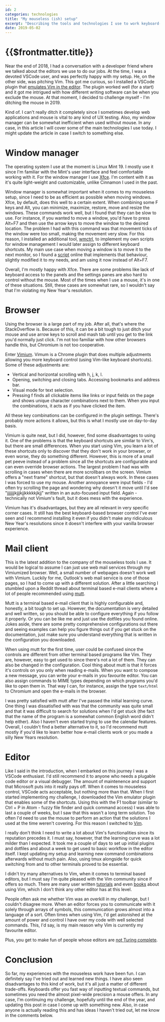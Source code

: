 ```yaml
---
id: 2
categories: technologies
title: "My mouseless (ish) setup"
excerpt: "Describing the tools and technologies I use to work keyboard-only"
date: 2019-05-02
---
```


# {{$frontmatter.title}}

Near the end of 2018, I had a conversation with a developer friend where we
talked about the editors we use to do our jobs. At the time, I was a devoted
VSCode user, and was perfectly happy with my setup. He, on the other side, was
pitching Vim. This got me curious, so I installed a VSCode plugin that
[emulates Vim in the editor](https://github.com/VSCodeVim/Vim). The plugin
worked well (for a start) and it got me intrigued with how different writing
software can be when you exclude the mouse. At that moment, I decided to
challenge myself - I'm ditching the mouse in 2019.

Kind of. I can't really ditch it completely since I sometimes develop web
applications and mouse is vital to any kind of UX testing. Also, my window
manager can be somewhat inefficient when used without mouse. In any case, in
this article I will cover some of the main technologies I use today. I might
update the article in case I switch to something else.

# Window manager

The operating system I use at the moment is Linux Mint 19. I mostly use it
since I'm familiar with the Mint's user interface and feel comfortable working
with it. For the window manager I use [Xfce](https://xfce.org/). I'm content
with it as it's quite light-weight and customizable, unlike Cinnamon I used in
the past.

Window manager is somewhat important when it comes to my mouseless setup, since
I need to be as efficient as possible when moving windows. Xfce, by default,
does this well to a certain extent. When combining some F keys and Alt, you can
minimize, maximize, restore, move and resize the windows. These commands work
well, but I found that they can be slow to use. For instance, if you wanted to
move a window, you'd have to press Alt+F7 and then use the arrow keys to move
the window to the desired location. The problem I had with this command was
that movement ticks of the window were too small, making the movement very
slow. For this reason, I installed an additional tool,
[wmctrl](https://linux.die.net/man/1/wmctrl), to implement my own scripts for
window management I would later assign to different keyboard shortcuts. My main
use case when moving a window is to move it to the next monitor, so I found a
[script](https://github.com/jc00ke/move-to-next-monitor) online that implements
that behaviour, slightly modified it to my needs, and am using it now instead
of Alt+F7.

Overall, I'm mostly happy with Xfce. There are some problems like lack of
keyboard access to the panels and the settings panes are also hard to control
without the mouse. Most of the times when I use a mouse, it's in one of these
situations. Still, these cases are somewhat rare, so I wouldn't say that I'm
violating my New Year's resolution.

# Browser

Using the browser is a large part of my job. After all, that's where the
StackOverflow is. Because of this, it can be a bit tough to just ditch your
mouse and use arrow keys to scroll and mash tab until you get to the link you'd
normally just click. I'm not too familiar with how other browsers handle this,
but Chromium is not too cooperative.

Enter [Vimium](https://github.com/philc/vimium). Vimum is a Chrome plugin that
does multiple adjustments allowing you more keyboard control (using Vim-like
keyboard shortcuts). Some of these adjustments are:

* Vertical and horizontal scrolling with h, j, k, l.
* Opening, switching and closing tabs. Accessing bookmarks and address bar.
* Visual mode for text selection.
* Pressing f finds all clickable items like links or input fields on the page
  and shows unique character combinations next to them. When you input the
  combinations, it acts as if you have clicked the item.

All these key combinations can be configured in the plugin settings. There's
probably more actions it allows, but this is what I mostly use on day-to-day
basis.

Vimium is quite neat, but I did, however, find some disadvantages to using it.
One of the problems is that the keyboard shortcuts are similar to Vim's, but
there are small differences. When you start using Vim, you learn a lot of these
shortcuts only to discover that they don't work in your browser, or even worse,
they do something different. However, this is more of a small pet peeve instead
of a problem since all the shortcuts are configurable and can even override
browser actions. The largest problem I had was with scrolling in cases when
there are more scrollbars on the screen. Vimium offers a "next frame" shortcut,
but that doesn't always work. In these cases I was forced to use my mouse.
Another annoyance were input fields - I'd often try scrolling the page and
wondering why doesn't it move until I'd see "jjjjjjjkjjjkjjkkkkkjkjj" written
in an auto-focused input field. Again - technically not Vimium's fault, but  it
does mess with the experience.

Vimium has it's disadvantages, but they are all relevant in very specific
corner cases. It still has the best keyboard-based browser control I've ever
seen and I recommend installing it even if you didn't make any ridiculous New
Year's resolutions since it doesn't interfere with your vanilla browser
experience.

# Mail client

This is the latest addition to the company of the mouseless tools I use. It
would be logical to assume I can just use web mail services through my
Vimiumized browser. Well, a small number of webpages doesn't work well with
Vimium. Luckily for me, Outlook's web mail service is one of those pages, so I
had to come up with a different solution. After a little searching I stumbled
upon a Reddit thread about terminal based e-mail clients where a lot of people
recommended using [mutt](http://www.mutt.org/).

Mutt is a terminal based e-mail client that is highly configurable and,
honestly, a bit tough to set up. However, the documentation is very detailed
and well written, so you should be able to configure everything if you follow
it properly. Or you can be like me and just use the dotfiles you found online.
Jokes aside, there are some pretty comprehensive configurations out there and
seeing examples can help you figure things out if you get stuck on the
documentation, just make sure you understand everything that is written in the
configuration you downloaded.

When using mutt for the first time, user could be confused since the controls
are different from other terminal based programs like Vim. They are, however,
easy to get used to since there's not a lot of them. They can also be changed
in the configuration. Cool thing about mutt is that it forces it's controls on
you only when reading e-mails. When you want to compose a new message, you can
write your e-mails in you favourite editor. You can also assign commands to
MIME types depending on which programs you'd like to open them in. That way I
can, for instance, assign the type `text/html` to Chromium and open the e-mails
in the browser.

I was pretty satisfied with mutt after I've passed the initial learning curve.
One thing I was dissatisfied with was that the community was quite small and
that it was difficult to search for solutions when I'd get stuck (the fact that
the name of the program is a somewhat common English word didn't help either).
Also I haven't even started trying to use the calendar features. Overall, I
couldn't find a better alternative to it, so I'd recommend mutt mostly if you'd
like to learn better how e-mail clients work or you made a silly New Years
resolution.

# Editor

Like I said in the introduction, when I embarked on this journey I was a VSCode
enthusiast. I'd still recommend it to anyone who needs a plugable code editor
or a visual debugger. The amount of maintenence and support that Microsoft puts
into it really pays off. When it comes to mouseless control, VSCode acts
acceptable, but nothing more than that. When I first started implementing my
challenge, I downloaded the Vim emulator plugin that enables some of the
shortcuts. Using this with the F1 toolbar (similar to Ctrl + P in Atom - fuzzy
file finder and quick command access) I was able to last a couple of weeks, but
I saw that this wasn't a long term solution. Too often I'd need to use the
mouse to perform an action that the solutions I used at the time weren't
covering. For this reason I switched to [Vim](https://www.vim.org/).

I really don't think I need to write a lot about Vim's functionalities since
its reputation precedes it. I must say, however, that the learning curve was a
lot milder than I expected. It took me a couple of days to set up initial
plugins and dotfiles and about a week to get used to basic workflow in the
editor itself. I kept updating my setup and learning new command combinations
afterwards without much pain. Also, using tmux alongside for quick switching
from and to other terminals proved to be essential.

I didn't try many alternatives to Vim, when it comes to terminal based editors,
but I must say I'm quite pleased with the Vim community since if offers so
much. There are many user written
[tutorials](https://vim.fandom.com/wiki/Vim_Tips_Wiki) and even
[books](https://www.amazon.com/Practical-Vim-Edit-Speed-Thought/dp/1680501275)
about using Vim, which I don't think any other editor has at this level.

People often ask me whether Vim was an overkill in my challenge, but I couldn't
disagree more. When an editor forces you to communicate with it solely through
arrays of symbols, this communication grows almost into a language of a sort.
Often times when using Vim, I'd get astonished at the amount of power and
control I have over my code with well selected commands. This, I'd say, is my
main reason why Vim is currently my favourite editor.

Plus, you get to make fun of people whose editors are
[not Turing complete](https://github.com/ealter/vim_turing_machine).

# Conclusion

So far, my experiences with the mouseless work have been fun. I can definitely
say I've tried out and learned new things. I have also seen disadvantages to
this kind of work, but it's all just a matter of different trade-offs.
Keyboards offer you fast way of inputting textual commands, but sometimes you
need the almost pixel-wide precision a mouse offers. In any case, I'm
continuing my challenge, hopefully until the end of the year, and updating this
post in case I come up with something new. Also, in case anyone is actually
reading this and has ideas I haven't tried out, let me know in the comments
below.
